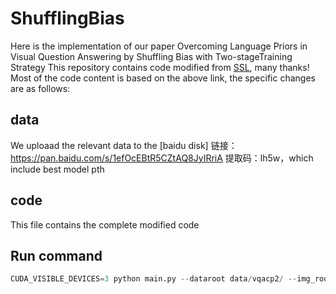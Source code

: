 # ShufflingBias
Here is the implementation of our paper Overcoming Language Priors in Visual Question Answering by Shuffling Bias with Two-stageTraining Strategy
This repository contains code modified from [SSL](https://github.com/CrossmodalGroup/SSL-VQA), many thanks! 
Most of the code content is based on the above link, the specific changes are as follows:

## data
We uploaad the relevant data to the [baidu disk] 链接：https://pan.baidu.com/s/1efOcEBtR5CZtAQ8JyIRriA 提取码：lh5w，which include best model pth

## code
This file contains the complete modified code

## Run command

```python
CUDA_VISIBLE_DEVICES=3 python main.py --dataroot data/vqacp2/ --img_root data/coco/ --output [0.1-2]/ --self_loss_weight 3 --ml_loss
```

